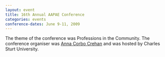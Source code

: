 ```yaml
---
layout: event
title: 16th Annual AAPAE Conference
categories: events
conference-dates: June 9-11, 2009
---
```


The theme of the conference was Professions in the Community.
The conference organiser was [Anna Corbo Crehan](mailto:acorbocrehan@csu.edu.au) and was hosted by Charles Sturt University.
